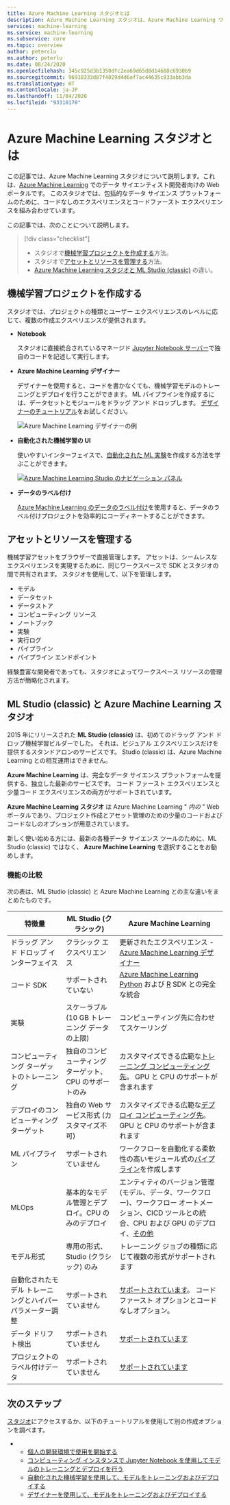 ```yaml
---
title: Azure Machine Learning スタジオとは
description: Azure Machine Learning スタジオは、Azure Machine Learning ワークスペース用の Web ポータルです。 このスタジオでは、包括的なデータ サイエンス プラットフォームを作成するために、コードなしのエクスペリエンスとコードファースト エクスペリエンスを組み合わせています。
services: machine-learning
ms.service: machine-learning
ms.subservice: core
ms.topic: overview
author: peterclu
ms.author: peterlu
ms.date: 08/24/2020
ms.openlocfilehash: 345c925d3b1350dfc2ea69d65d8d14688c6930b9
ms.sourcegitcommit: 96918333d87f4029d4d6af7ac44635c833abb3da
ms.translationtype: HT
ms.contentlocale: ja-JP
ms.lasthandoff: 11/04/2020
ms.locfileid: "93310170"
---
```

# <a name="what-is-azure-machine-learning-studio"></a>Azure Machine Learning スタジオとは

この記事では、Azure Machine Learning スタジオについて説明します。これは、[Azure Machine Learning](overview-what-is-azure-ml.md) でのデータ サイエンティスト開発者向けの Web ポータルです。 このスタジオでは、包括的なデータ サイエンス プラットフォームのために、コードなしのエクスペリエンスとコードファースト エクスペリエンスを組み合わせています。

この記事では、次のことについて説明します。
>[!div class="checklist"]
> - スタジオで[機械学習プロジェクトを作成する](#author-machine-learning-projects)方法。
> - スタジオで[アセットとリソースを管理する](#manage-assets-and-resources)方法。
> - [Azure Machine Learning スタジオと ML Studio (classic)](#ml-studio-classic-vs-azure-machine-learning-studio) の違い。


## <a name="author-machine-learning-projects"></a>機械学習プロジェクトを作成する

スタジオでは、プロジェクトの種類とユーザー エクスペリエンスのレベルに応じて、複数の作成エクスペリエンスが提供されます。

+ **Notebook**

  スタジオに直接統合されているマネージド [Jupyter Notebook サーバー](how-to-run-jupyter-notebooks.md)で独自のコードを記述して実行します。 

+ **Azure Machine Learning デザイナー**

  デザイナーを使用すると、コードを書かなくても、機械学習モデルのトレーニングとデプロイを行うことができます。 ML パイプラインを作成するには、データセットとモジュールをドラッグ アンド ドロップします。 [デザイナーのチュートリアル](tutorial-designer-automobile-price-train-score.md)をお試しください。

    ![Azure Machine Learning デザイナーの例](media/concept-designer/designer-drag-and-drop.gif)

+ **自動化された機械学習の UI**

  使いやすいインターフェイスで、[自動化された ML 実験](tutorial-first-experiment-automated-ml.md)を作成する方法を学ぶことができます。 

  [![Azure Machine Learning Studio のナビゲーション パネル](./media/overview-what-is-azure-ml/azure-machine-learning-automated-ml-ui.jpg)](./media/overview-what-is-azure-ml/azure-machine-learning-automated-ml-ui.jpg)

+ **データのラベル付け**

    [Azure Machine Learning のデータのラベル付け](how-to-create-labeling-projects.md)を使用すると、データのラベル付けプロジェクトを効率的にコーディネートすることができます。

## <a name="manage-assets-and-resources"></a>アセットとリソースを管理する

機械学習アセットをブラウザーで直接管理します。 アセットは、シームレスなエクスペリエンスを実現するために、同じワークスペースで SDK とスタジオの間で共有されます。 スタジオを使用して、以下を管理します。

- モデル
- データセット
- データストア
- コンピューティング リソース
- ノートブック
- 実験
- 実行ログ
- パイプライン 
- パイプライン エンドポイント

経験豊富な開発者であっても、スタジオによってワークスペース リソースの管理方法が簡略化されます。

## <a name="ml-studio-classic-vs-azure-machine-learning-studio"></a>ML Studio (classic) と Azure Machine Learning スタジオ

2015 年にリリースされた **ML Studio (classic)** は、初めてのドラッグ アンド ドロップ機械学習ビルダーでした。 それは、ビジュアル エクスペリエンスだけを提供するスタンドアロンのサービスです。 Studio (classic) は、Azure Machine Learning との相互運用はできません。

**Azure Machine Learning** は、完全なデータ サイエンス プラットフォームを提供する、独立した最新のサービスです。 コード ファースト エクスペリエンスと少量コード エクスペリエンスの両方がサポートされています。

**Azure Machine Learning スタジオ** は Azure Machine Learning " *内の* " Web ポータルであり、プロジェクト作成とアセット管理のための少量のコードおよびコードなしのオプションが用意されています。 

新しく使い始める方には、最新の各種データ サイエンス ツールのために、ML Studio (classic) ではなく、 **Azure Machine Learning** を選択することをお勧めします。

### <a name="feature-comparison"></a>機能の比較

次の表は、ML Studio (classic) と Azure Machine Learning との主な違いをまとめたものです。

| 特徴量 | ML Studio (クラシック) | Azure Machine Learning |
|---| --- | --- |
| ドラッグ アンド ドロップ インターフェイス | クラシック エクスペリエンス | 更新されたエクスペリエンス - [Azure Machine Learning デザイナー](concept-designer.md)| 
| コード SDK | サポートされていない | [Azure Machine Learning Python](/python/api/overview/azure/ml/) および [R](tutorial-1st-r-experiment.md) SDK との完全な統合 |
| 実験 | スケーラブル (10 GB トレーニング データの上限) | コンピューティング先に合わせてスケーリング |
| コンピューティング ターゲットのトレーニング | 独自のコンピューティング ターゲット、CPU のサポートのみ | カスタマイズできる広範な[トレーニング コンピューティング先](concept-compute-target.md#train)。 GPU と CPU のサポートが含まれます | 
| デプロイのコンピューティング ターゲット | 独自の Web サービス形式 (カスタマイズ不可) | カスタマイズできる広範な[デプロイ コンピューティング先](concept-compute-target.md#deploy)。 GPU と CPU のサポートが含まれます |
| ML パイプライン | サポートされていません | ワークフローを自動化する柔軟性の高いモジュール式の[パイプライン](concept-ml-pipelines.md)を作成します |
| MLOps | 基本的なモデル管理とデプロイ。CPU のみのデプロイ | エンティティのバージョン管理 (モデル、データ、ワークフロー)、ワークフロー オートメーション、CICD ツールとの統合、CPU および GPU のデプロイ、[その他](concept-model-management-and-deployment.md) |
| モデル形式 | 専用の形式、Studio (クラシック) のみ | トレーニング ジョブの種類に応じて複数の形式がサポートされます |
| 自動化されたモデル トレーニングとハイパーパラメーター調整 |  サポートされていません | [サポートされています](concept-automated-ml.md)。 コード ファースト オプションとコードなしオプション。 | 
| データ ドリフト検出 | サポートされていません | [サポートされています](how-to-monitor-datasets.md) |
| プロジェクトのラベル付けデータ | サポートされていません | [サポートされています](how-to-create-labeling-projects.md) |


## <a name="next-steps"></a>次のステップ

[スタジオ](https://ml.azure.com)にアクセスするか、以下のチュートリアルを使用して別の作成オプションを調べます。  

- + [個人の開発環境で使用を開始する](tutorial-1st-experiment-sdk-setup-local.md)
  + [コンピューティング インスタンスで Jupyter Notebook を使用してモデルのトレーニングとデプロイを行う](tutorial-1st-experiment-sdk-setup.md)
  + [自動化された機械学習を使用して、モデルをトレーニングおよびデプロイする](tutorial-first-experiment-automated-ml.md)  
  + [デザイナーを使用して、モデルをトレーニングおよびデプロイする](tutorial-designer-automobile-price-train-score.md)
